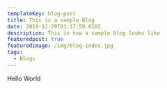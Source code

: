 ```yaml
---
templateKey: blog-post
title: This is a sample Blog
date: 2019-12-29T01:17:59.618Z
description: This is how a sample blog looks like
featuredpost: true
featuredimage: /img/blog-index.jpg
tags:
  - Blogs
---
```

Hello World
